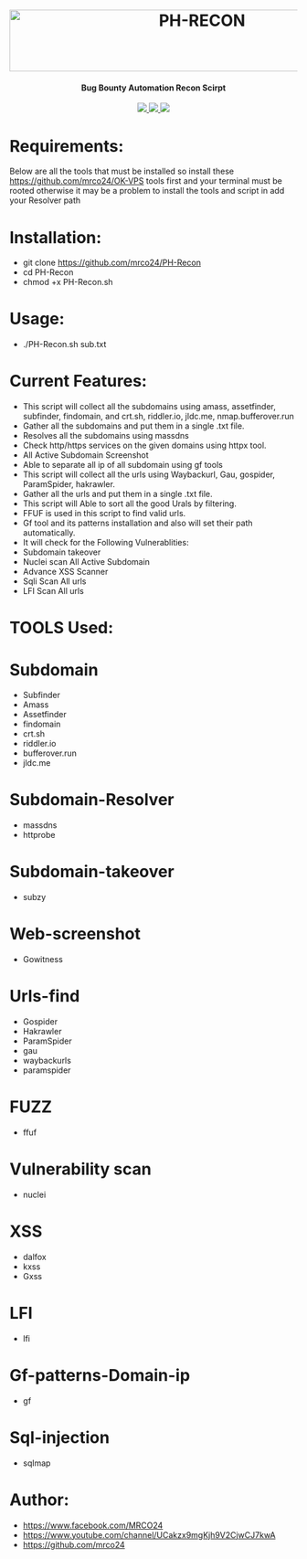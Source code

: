<h1 align="center">
<a href="https://cooltext.com"><img src="https://images.cooltext.com/5599199.png" width="658" height="108" alt="PH-RECON" /></a>
</h1>
<h4 align="center">Bug Bounty Automation Recon Scirpt</h4>
<p align="center">
  <a href="https://github.com/mrco24/PH-RECON">
    <img src="https://img.shields.io/badge/Project-PH--RECON-green">
  </a>
   <a href="https://github.com/mrco24/PH-RECON">
    <img src="https://img.shields.io/static/v1?label=Update&message=V1.0&color=green">
  </a>
  <a href="https://twitter.com/mrco24">
      <img src="https://img.shields.io/twitter/follow/mrco24?style=social">
  </a>
</p>

# Requirements:
Below are all the tools that must be installed so install these https://github.com/mrco24/OK-VPS tools first and your terminal must be rooted otherwise it may be a problem to install the tools and script in add your Resolver path 

# Installation:
- git clone https://github.com/mrco24/PH-Recon 
- cd PH-Recon                                                                                                                   
- chmod +x PH-Recon.sh
# Usage:
- ./PH-Recon.sh sub.txt

# Current Features:
- This script will collect all the subdomains using amass, assetfinder, subfinder, findomain, and crt.sh, riddler.io, jldc.me, nmap.bufferover.run
- Gather all the subdomains and put them in a single .txt file.
- Resolves all the subdomains using massdns
- Check http/https services on the given domains using httpx tool.
- All Active Subdomain Screenshot
- Able to separate all ip of all subdomain using gf tools
- This script will collect all the urls using Waybackurl, Gau, gospider, ParamSpider, hakrawler.
- Gather all the urls and put them in a single .txt file.
- This script will  Able to sort all the good Urals by filtering.
- FFUF is used in this script to find valid urls.
- Gf tool and its patterns installation and also will set their path automatically.
- It will check for the Following Vulnerablities:
- Subdomain takeover
- Nuclei scan All Active Subdomain
- Advance XSS Scanner
- Sqli Scan All urls 
- LFI Scan All urls


# TOOLS Used:

# Subdomain
- Subfinder
- Amass
- Assetfinder
- findomain
- crt.sh
- riddler.io
- bufferover.run
- jldc.me
# Subdomain-Resolver
- massdns
- httprobe
# Subdomain-takeover
- subzy
# Web-screenshot
- Gowitness
# Urls-find
- Gospider
- Hakrawler
- ParamSpider
- gau
- waybackurls
- paramspider
# FUZZ
- ffuf
# Vulnerability scan
- nuclei
# XSS
- dalfox
- kxss
- Gxss
# LFI
- lfi
# Gf-patterns-Domain-ip
- gf
# Sql-injection
- sqlmap

# Author:
 - https://www.facebook.com/MRCO24
 - https://www.youtube.com/channel/UCakzx9mgKjh9V2CjwCJ7kwA
 - https://github.com/mrco24
